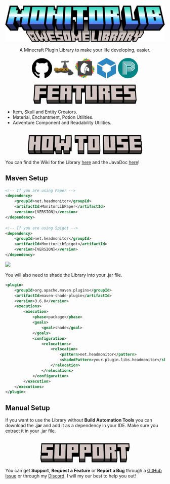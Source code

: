 ![MonitorLib](media/MonitorLib.png)

<!--suppress ALL -->
<div align="center">
    A Minecraft Plugin Library to make your life developing, easier.
</div>

<br/>

<div align="center">
  <a href="https://github.com/HeadMonitor/MonitorLib"><img src="media/GitHubLogo.png" alt="mobCreatorGUI" width="64" /></a>
  <a href="https://www.spigotmc.org/resources/monitorlib.124201/"><img src="media/SpigotLogo.png" alt="mobCreatorGUI" width="64" /></a>
  <a href="https://hangar.papermc.io/HeadMonitor/MonitorLib"><img src="media/HangarLogo.png" alt="mobCreatorGUI" width="64" /></a>
  <a href=""><img src="media/BuiltByBitLogo.png" alt="mobCreatorGUI" width="64" /></a>
  <a href=""><img src="media/PolymartLogo.png" alt="mobCreatorGUI" width="64" /></a>
</div>

<br/>

<div align="center">
  <img src="media/Features.png" alt="features" height="60"/>
</div>

- Item, Skull and Entity Creators.
- Material, Enchantment, Potion Utilities.
- Adventure Component and Readability Utilities.

<br/>

<div align="center">
  <img src="media/HowToUse.png" alt="howToUse" height="60"/>
</div>

You can find the Wiki for the Library [here](https://github.com/HeadMonitor/MonitorLib/wiki) and the JavaDoc [here](https://headmonitor.github.io/MonitorLib/)!
 
## Maven Setup
```xml
<!-- If you are using Paper -->
<dependency>
    <groupId>net.headmonitor</groupId>
    <artifactId>MonitorLibPaper</artifactId>
    <version>[VERSION]</version>
</dependency>

<!-- If you are using Spigot -->
<dependency>
    <groupId>net.headmonitor</groupId>
    <artifactId>MonitorLibSpigot</artifactId>
    <version>[VERSION]</version>
</dependency>
```
![](https://img.shields.io/github/v/tag/HeadMonitor/MonitorLib?label=Latest%20Version&style=flat-square)

You will also need to shade the Library into your .jar file.

```xml
<plugin>
    <groupId>org.apache.maven.plugins</groupId>
    <artifactId>maven-shade-plugin</artifactId>
    <version>3.6.0</version>
    <executions>
        <execution>
            <phase>package</phase>
            <goals>
                <goal>shade</goal>
            </goals>
            <configuration>
                <relocations>
                    <relocation>
                        <pattern>net.headmonitor</pattern>
                        <shadedPattern>your.plugin.libs.headmonitor</shadedPattern>
                    </relocation>
                </relocations>
            </configuration>
        </execution>
    </executions>
</plugin>
```

## Manual Setup
If you want to use the Library without **Build Automation Tools** you can download the **.jar** and add it
as a dependency in your IDE. Make sure you extract it in your .jar file.

<br/>

<div align="center">
  <img src="media/Support.png" alt="support" height="60" />
</div>

You can get **Support**, **Request a Feature** or **Report a Bug** through a [GitHub Issue](https://github.com/HeadMonitor/MonitorLib/issues) 
or through my [Discord](https://discord.gg/GcmTStpyYr). I will my our best to help you out!
